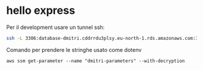 # hello express

Per il development usare un tunnel ssh:
```bash
ssh -L 3306:database-dmitri.cddrrdu3plsy.eu-north-1.rds.amazonaws.com:3306 ec2-user@13.49.0.119
```

Comando per prendere le stringhe usato come dotenv
```
aws ssm get-parameter --name "dmitri-parameters" --with-decryption
```
